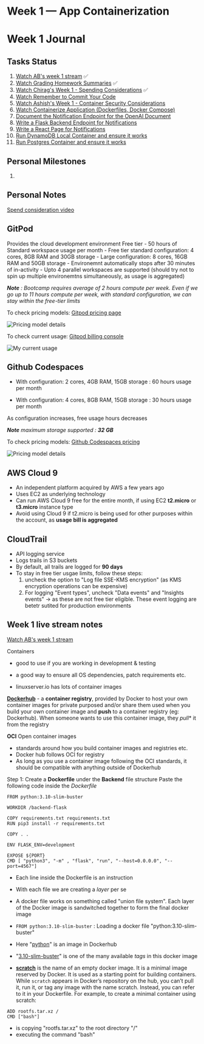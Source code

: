 # Week 1 — App Containerization
# Week 1 Journal 

## Tasks Status
1. [Watch AB's week 1 stream](https://www.youtube.com/watch?v=zJnNe5Nv4tE&list=PLBfufR7vyJJ7k25byhRXJldB5AiwgNnWv&index=22) :white_check_mark:
2. [Watch Grading Homework Summaries](https://www.youtube.com/watch?v=FKAScachFgk&list=PLBfufR7vyJJ7k25byhRXJldB5AiwgNnWv&index=25) :white_check_mark:
3. [Watch Chirag's Week 1 - Spending Considerations](https://www.youtube.com/watch?v=OAMHu1NiYoI&list=PLBfufR7vyJJ7k25byhRXJldB5AiwgNnWv&index=24) :white_check_mark:
4. [Watch Remember to Commit Your Code](https://www.youtube.com/watch?v=b-idMgFFcpg&list=PLBfufR7vyJJ7k25byhRXJldB5AiwgNnWv&index=23)
5. [Watch Ashish's Week 1 - Container Security Considerations](https://www.youtube.com/watch?v=OjZz4D0B-cA&list=PLBfufR7vyJJ7k25byhRXJldB5AiwgNnWv&index=25)
6. [Watch Containerize Application (Dockerfiles, Docker Compose)](https://www.youtube.com/watch?v=zJnNe5Nv4tE&list=PLBfufR7vyJJ7k25byhRXJldB5AiwgNnWv&index=22)
7. [Document the Notification Endpoint for the OpenAI Document](https://www.youtube.com/watch?v=k-_o0cCpksk&list=PLBfufR7vyJJ7k25byhRXJldB5AiwgNnWv&index=27)
8. [Write a Flask Backend Endpoint for Notifications](https://www.youtube.com/watch?v=k-_o0cCpksk&list=PLBfufR7vyJJ7k25byhRXJldB5AiwgNnWv&index=27)
9. [Write a React Page for Notifications](https://www.youtube.com/watch?v=k-_o0cCpksk&list=PLBfufR7vyJJ7k25byhRXJldB5AiwgNnWv&index=27)
10. [Run DynamoDB Local Container and ensure it works](https://www.youtube.com/watch?v=CbQNMaa6zTg&list=PLBfufR7vyJJ7k25byhRXJldB5AiwgNnWv&index=28)
11. [Run Postgres Container and ensure it works](https://www.youtube.com/watch?v=CbQNMaa6zTg&list=PLBfufR7vyJJ7k25byhRXJldB5AiwgNnWv&index=28)



## Personal Milestones
1. 



## Personal Notes

[Spend consideration video](https://www.youtube.com/watch?v=OAMHu1NiYoI)

## GitPod
Provides the cloud development environment
Free tier 
	- 50 hours of Standard workspace usage per month
	- Free tier standard configuration: 4 cores, 8GB RAM and 30GB storage
	- Large configuration: 8 cores, 16GB RAM and 50GB storage
	- Environemnt automatically stops after 30 minutes of in-activity
	- Upto 4 parallel workspaces are supported (should try not to spin up multiple environemtns simultaneously, as usage is aggregated)

_**Note** : Bootcamp requires average of 2 hours compute per week. Even if we go up to 11 hours compute per week, with standard configuration, we can stay within the free-tier limits_

To check pricing models:
[Gitpod pricing page](https://www.gitpod.io/pricing)

![Pricing model details](assets/week1_gitpod_pricing.png)

To check current usage:
[Gitpod billing console](https://gitpod.io/user/billing)

![My current usage](assets/week1_gitpod_my_current_usage.png)



## Github Codespaces

- With configuration: 2 cores, 4GB RAM, 15GB storage : 60 hours usage per month
 
- With configuration: 4 cores, 8GB RAM, 15GB storage : 30 hours usage per month


As configuration increases, free usage hours decreases

_**Note** maximum storage supported : **32 GB**_

To check pricing models:
[Github Codespaces pricing](https://github.com/features/codespaces)

![Pricing model details](assets/week1_github_Codespaces_pricing.png)




## AWS Cloud 9
- An independent platform acquired by AWS a few years ago
- Uses EC2 as underlying technology
- Can run AWS Cloud 9 free for the entire month, if using EC2 **t2.micro** or **t3.micro** instance type
- Avoid using Cloud 9 if t2.micro is being used for other purposes within the account, as **usage bill is aggregated**
 
 
## CloudTrail
- API logging service
- Logs trails in S3 buckets
- By default, all trails are logged for **90 days**
- To stay in free tier usgae limits, follow these steps:
	1. uncheck the option to "Log file SSE-KMS encryption" (as KMS encryption operations can be expensive)
	2. For logging "Event types", uncheck "Data events" and "Insights events" -> as these are not free tier eligible. These event logging are betetr sutited for production environments

## Week 1 live stream notes

[Watch AB's week 1 stream](https://www.youtube.com/watch?v=zJnNe5Nv4tE&list=PLBfufR7vyJJ7k25byhRXJldB5AiwgNnWv&index=22)

Containers
- good to use if you are working in development & testing
- a good way to ensure all OS dependencies, patch requirements etc.
 
-  linuxserver.io has lots of container images
	 
**[Dockerhub](hub.docker.com)** - a **container registry**, provided by Docker 	 to host your own container images for private purposed and/or share them used when you build your own container image and **push** to a container registry (eg: Dockerhub).
When someone wants to use this container image, they *pull** it from the registry
	
**OCI**  Open container images
- standards around how you build container images and registries etc.
- Docker hub follows OCI for registry
- As long as you use a container image following the OCI standards, it should be compatible with anything outside of Dockerhub
	
	
	 
Step 1: 
Create a **Dockerfile** under the **Backend** file structure
Paste the following code inside the _Dockerfile_

```
FROM python:3.10-slim-buster

WORKDIR /backend-flask

COPY requirements.txt requirements.txt
RUN pip3 install -r requirements.txt

COPY . .

ENV FLASK_ENV=development

EXPOSE ${PORT}
CMD [ "python3", "-m" , "flask", "run", "--host=0.0.0.0", "--port=4567"]
```

- Each line inside the Dockerfile is an instruction
- With each file we are creating a _layer_ per se 
- A docker file works on something called "union file system". Each layer of the Docker image is sandwitched together to form the final docker image

- ` FROM python:3.10-slim-buster ` : Loading a docker file "python:3.10-slim-buster"
- Here "[python](https://hub.docker.com/_/python)" is an image in Dockerhub 
- "[3.10-slim-buster](https://github.com/docker-library/python/blob/1a68bced0dc5b7deb6ecd2f7ddacc1089323409d/3.10/slim-buster/Dockerfile)" is one of the many available _tags_ in this docker image


- **[scratch](https://hub.docker.com/_/scratch)** is the name of an empty docker image. It is a minimal image reserved by Docker. It is used as a starting point for building containers.
While `scratch` appears in Docker’s repository on the hub, you can’t pull it, run it, or tag any image with the name scratch. Instead, you can refer to it in your Dockerfile. For example, to create a minimal container using scratch:

```FROM scratch
ADD rootfs.tar.xz /
CMD ["bash"]
```
- is copying "rootfs.tar.xz" to the root directory "/"
- executing the command "bash"



